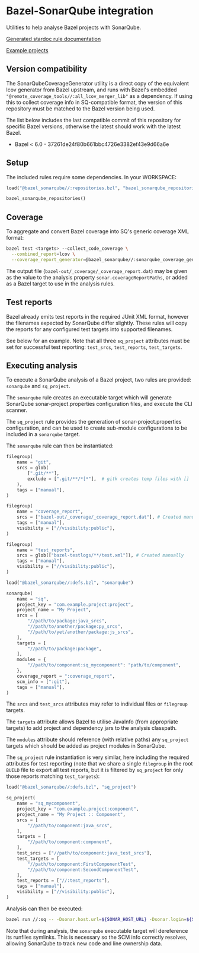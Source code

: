# Bazel-SonarQube integration

Utilities to help analyse Bazel projects with SonarQube.

[Generated stardoc rule documentation](./docs/bazel_sonarqube.md)

[Example projects](./examples)

## Version compatibility

The SonarQubeCoverageGenerator utility is a direct copy of the equivalent lcov
generator from Bazel upstream, and runs with Bazel's embedded
`"@remote_coverage_tools//:all_lcov_merger_lib"` as a dependency. If using this
to collect coverage info in SQ-compatible format, the version of this repository
must be matched to the Bazel version being used.

The list below includes the last compatible commit of this repository for
specific Bazel versions, otherwise the latest should work with the latest Bazel.

* Bazel < 6.0 - 37261de24f80b661bbc4726e3382ef43e9d66a6e

## Setup

The included rules require some dependencies. In your WORKSPACE:

```python
load("@bazel_sonarqube//:repositories.bzl", "bazel_sonarqube_repositories")

bazel_sonarqube_repositories()
```

## Coverage

To aggregate and convert Bazel coverage into SQ's generic coverage XML format:

```sh
bazel test <targets> --collect_code_coverage \
  --combined_report=lcov \
  --coverage_report_generator=@bazel_sonarqube//:sonarqube_coverage_generator
```

The output file (`bazel-out/_coverage/_coverage_report.dat`) may be given as
the value to the analysis property `sonar.coverageReportPaths`, or added as a
Bazel target to use in the analysis rules.

## Test reports

Bazel already emits test reports in the required JUnit XML format, however the
filenames expected by SonarQube differ slightly. These rules will copy the
reports for any configured test targets into supported filenames.

See below for an example. Note that all three `sq_project` attributes must be
set for successful test reporting: `test_srcs`, `test_reports`, `test_targets`.

## Executing analysis

To execute a SonarQube analysis of a Bazel project, two rules are provided:
`sonarqube` and `sq_project`.

The `sonarqube` rule creates an executable target which will generate SonarQube
sonar-project.properties configuration files, and execute the CLI scanner.

The `sq_project` rule provides the generation of sonar-project.properties
configuration, and can be used to create sub-module configurations to be
included in a `sonarqube` target.

The `sonarqube` rule can then be instantiated:

```python
filegroup(
    name = "git",
    srcs = glob(
        [".git/**"],
        exclude = [".git/**/*[*"],  # gitk creates temp files with []
    ),
    tags = ["manual"],
)

filegroup(
    name = "coverage_report",
    srcs = ["bazel-out/_coverage/_coverage_report.dat"], # Created manually
    tags = ["manual"],
    visibility = ["//visibility:public"],
)

filegroup(
    name = "test_reports",
    srcs = glob(["bazel-testlogs/**/test.xml"]), # Created manually
    tags = ["manual"],
    visibility = ["//visibility:public"],
)

load("@bazel_sonarqube//:defs.bzl", "sonarqube")

sonarqube(
    name = "sq",
    project_key = "com.example.project:project",
    project_name = "My Project",
    srcs = [
        "//path/to/package:java_srcs",
        "//path/to/another/package:py_srcs",
        "//path/to/yet/another/package:js_srcs",
    ],
    targets = [
        "//path/to/package:package",
    ],
    modules = {
        "//path/to/component:sq_mycomponent": "path/to/component",
    },
    coverage_report = ":coverage_report",
    scm_info = [":git"],
    tags = ["manual"],
)
```

The `srcs` and `test_srcs` attributes may refer to individual files or
`filegroup` targets.

The `targets` attribute allows Bazel to utilise JavaInfo (from appropriate
targets) to add project and dependency jars to the analysis classpath.

The `modules` attribute should reference (with relative paths) any `sq_project`
targets which should be added as project modules in SonarQube.

The `sq_project` rule instantiation is very similar, here including the
required attributes for test reporting (note that we share a single `filegroup`
in the root `BUILD` file to export all test reports, but it is filtered by
`sq_project` for only those reports matching `test_targets`):

```python
load("@bazel_sonarqube//:defs.bzl", "sq_project")

sq_project(
    name = "sq_mycomponent",
    project_key = "com.example.project:component",
    project_name = "My Project :: Component",
    srcs = [
        "//path/to/component:java_srcs",
    ],
    targets = [
        "//path/to/component:component",
    ],
    test_srcs = ["//path/to/component:java_test_srcs"],
    test_targets = [
        "//path/to/component:FirstComponentTest",
        "//path/to/component:SecondComponentTest",
    ],
    test_reports = ["//:test_reports"],
    tags = ["manual"],
    visibility = ["//visibility:public"],
)
```

Analysis can then be executed:

```sh
bazel run //:sq -- -Dsonar.host.url=${SONAR_HOST_URL} -Dsonar.login=${SONAR_AUTH_TOKEN}
```

Note that during analysis, the `sonarqube` executable target will dereference
its runfiles symlinks. This is necessary so the SCM info correctly resolves,
allowing SonarQube to track new code and line ownership data.
